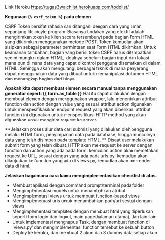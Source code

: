 Link Heroku
https://tugas3watchlist.herokuapp.com/todolist/

**Kegunaan `{% csrf_token %}` pada elemen <form>**
  CSRF Token bersifat rahasia dan ditangani dengan cara yang aman sepanjang life cicyle program. Biasanya tindakan yang efektif adalah mengirimkan token ke klien secara tersembunyi pada bagian Form HTML yang dikirimkan menggunakan metode POST. Token kemudian akan sisipkan sebagai parameter permintaan saat Form HTML dikirmkan.
Untuk keamanan tambahan, bagian yang berisi token CSRF harus ditempatkan sedini mungkin dalam HTML, idealnya sebelum bagian input dan lokasi mana pun di mana data yang dapat dikontrol pengguna disematkan di dalam HTML.
Sehingga akan mengurangi berbagai teknik di mana penyerang dapat menggunakan data yang dibuat untuk memanipulasi dokumen HTML dan menangkap bagian dari isinya.

**Apakah kita dapat membuat elemen <form> secara manual tanpa menggunakan generator seperti {{ form.as_table }}**
  Hal itu dapat dilakukan dengan membuat elemen <form> dengan menggunakan wrapper, lalu menentukan attribut function dan action dengan value yang sesuai. attribut action digunakan untuk menspesifikasikan endpoint request yang akan diberikan. attribut function ini digunakan untuk menspesifikasi HTTP method yang akan digunakan untuk mengirim request ke server.

**Jelaskan proses alur data dari submisi yang dilakukan oleh pengguna melalui HTML form, penyimpanan data pada database, hingga munculnya data yang telah disimpan pada template HTML.
**
  Disaat user melakukan submit form yang telah dibuat, HTTP akan me-request ke server dengan function dan action yang ada pada form. kemudian action akan memetakan request ke URL, sesuai dengan yang ada pada urls.py. kemudian akan dilanjutkan ke function yang ada di views.py, kemudian akan me-render data di html.
  
**Jelaskan bagaimana cara kamu mengimplementasikan checklist di atas.**
  - Membuat aplikasi dengan command prompt/terminal pada folder
  - Mengimplementasi models untuk menambahkan atribut 
  - Mengimplemntasi views untuk membuat function-based views 
  - Mengimplementasi urls untuk menambahkan path/url sesuai dengan views
  - Mengimplementasi templates dengan membuat html yang diperlukan seperti form login dan logout, main page(halaman utama), dan lain-lain
  - Untuk implementasi menghapus Task, dengan membuat function di 'views.py' dan mengimplementasi function tersebut ke sebuah button
  - Deploy ke heroku, dan membuat 2 akun dan 3 dummy data setiap akun
